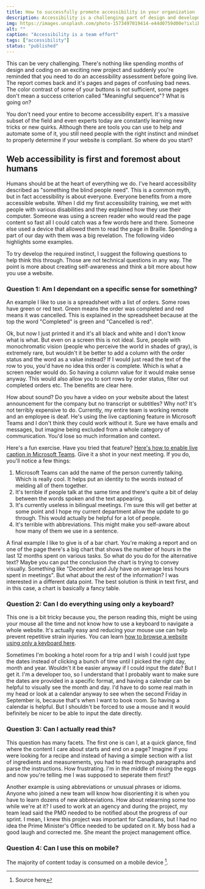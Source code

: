 ```yaml
---
title: How to successfully promote accessibility in your organization
description: Accessibility is a challenging part of design and development. It often feels like an arbitrary set of rules that stand in the way of exciting design and innovation. There's also a legal component and most developers are not lawyers. So how do you successfully promote its principles?
img: https://images.unsplash.com/photo-1573497019414-e44d0759d00e?ixlib=rb-1.2.1&ixid=MnwxMjA3fDB8MHxwaG90by1wYWdlfHx8fGVufDB8fHx8&auto=format&fit=crop&w=1770&q=80
alt: ""
caption: "Accessibility is a team effort"
tags: ["accessibility"]
status: "published"
---
```


This can be very challenging. There's nothing like spending months of design and coding on an exciting new project and suddenly you're reminded that you need to do an accessibility assessment before going live. The report comes back and it's pages and pages of confusing bad news. The color contrast of some of your buttons is not sufficient, some pages don't mean a success criterion called "Meaningful sequence"? What is going on?

You don't need your entire to become accessibility expert. It's a massive subset of the field and even experts today are constantly learning new tricks or new quirks. Although there are tools you can use to help and automate some of it, you still need people with the right instinct and mindset to properly determine if your website is compliant. So where do you start?

## Web accessibility is first and foremost about humans

Humans should be at the heart of everything we do. I've heard accessibility described as "something the blind people need". This is a common myth, but in fact accessibility is about everyone. Everyone benefits from a more accessible website. When I did my first accessibility training, we met with people with various disabilities and they explained how they use their computer. Someone was using a screen reader who would read the page content so fast all I could catch was a few words here and there. Someone else used a device that allowed them to read the page in Braille. Spending a part of our day with them was a big revelation. The following video highlights some examples.

<youtube-embed url="https://www.youtube.com/embed/3f31oufqFSM"></youtube-embed>

To try develop the required instinct, I suggest the following questions to help think this through. Those are not technical questions in any way. The point is more about creating self-awareness and think a bit more about how you use a website.

### Question 1: Am I dependant on a specific sense for something?

An example I like to use is a spreadsheet with a list of orders. Some rows have green or red text. Green means the order was completed and red means it was cancelled. This is explained in the spreadsheet because at the top the word "Completed" is green and "Cancelled is red".

Ok, but now I just printed it and it's all black and white and I don't know what is what. But even on a screen this is not ideal. Sure, people with monochromatic vision (people who perceive the world in shades of gray), is extremely rare, but wouldn't it be better to add a column with the order status and the word as a value instead? If I would just read the text of the row to you, you'd have no idea this order is complete. Which is what a screen reader would do. So having a column value for it would make sense anyway. This would also allow you to sort rows by order status, filter out completed orders etc. The benefits are clear here.

How about sound? Do you have a video on your website about the latest announcement for the company but no transcript or subtitles? Why not? It's not terribly expensive to do. Currently, my entire team is working remote and an employee is deaf. He's using the live captioning feature in Microsoft Teams and I don't think they could work without it. Sure we have emails and messages, but imagine being excluded from a whole category of communication. You'd lose so much information and context.

Here's a fun exercise. Have you tried that feature? [Here's how to enable live caption in Microsoft Teams](https://support.microsoft.com/en-us/office/use-live-captions-in-a-teams-meeting-4be2d304-f675-4b57-8347-cbd000a21260). Give it a shot in your next meeting. If you do, you'll notice a few things:

1. Microsoft Teams can add the name of the person currently talking. Which is really cool. It helps put an identity to the words instead of melding all of them together.
2. It's terrible if people talk at the same time and there's quite a bit of delay between the words spoken and the text appearing.
3. It's currently useless in bilingual meetings. I'm sure this will get better at some point and I hope my current department allow the update to go through. This would actually be helpful for a lot of people.
4. It's terrible with abbreviations. This might make you self-aware about how many of them we use in a sentence.

A final example I like to give is of a bar chart. You're making a report and on one of the page there's a big chart that shows the number of hours in the last 12 months spent on various tasks. So what do you do for the alternative text? Maybe you can put the conclusion the chart is trying to convey visually. Something like "December and July have on average less hours spent in meetings". But what about the rest of the information? I was interested in a different data point. The best solution is think in text first, and in this case, a chart is basically a fancy table.

### Question 2: Can I do everything using only a keyboard?

This one is a bit tricky because you, the person reading this, might be using your mouse all the time and not know how to use a keyboard to navigate a whole website. It's actually easy and reducing your mouse use can help prevent repetitive strain injuries. You can learn [how to browse a website using only a keyboard here](https://www.accessibility-developer-guide.com/knowledge/keyboard-only/browsing-websites/).

Sometimes I'm booking a hotel room for a trip and I wish I could just type the dates instead of clicking a bunch of time until I picked the right day, month and year. Wouldn't it be easier anyway if I could input the date? But I get it. I'm a developer too, so I understand that I probably want to make sure the dates are provided in a specific format, and having a calendar can be helpful to visually see the month and day. I'd have to do some real math in my head or look at a calendar anyway to see when the second Friday in September is, because that's when I want to book room. So having a calendar is helpful. But I shouldn't be forced to use a mouse and it would befinitely be nicer to be able to input the date directly.

### Question 3: Can I actually read this?

This question has many facets. The first one is can I, at a quick glance, find where the content I care about starts and end on a page? Imagine if you were looking for a recipe and instead of having a simple section with a list of ingredients and measurements, you had to read through paragraphs and parse the instructions. How frustrating. I'm in the middle of mixing the eggs and now you're telling me I was supposed to seperate them first?

Another example is using abbreviations or unusual phrases or idioms. Anyone who joined a new team will know how disorienting it is when you have to learn dozens of new abbreviations. How about relearning some too while we're at it? I used to work at an agency and during the project, my team lead said the PMO needed to be notified about the progress of our sprint. I mean, I knew this project was important for Canadians, but I had no idea the Prime Minister's Office needed to be updated on it. My boss had a good laugh and corrected me. She meant the project management office.

### Question 4: Can I use this on mobile?

The majority of content today is consumed on a mobile device [^1].

[^1]: Source here
